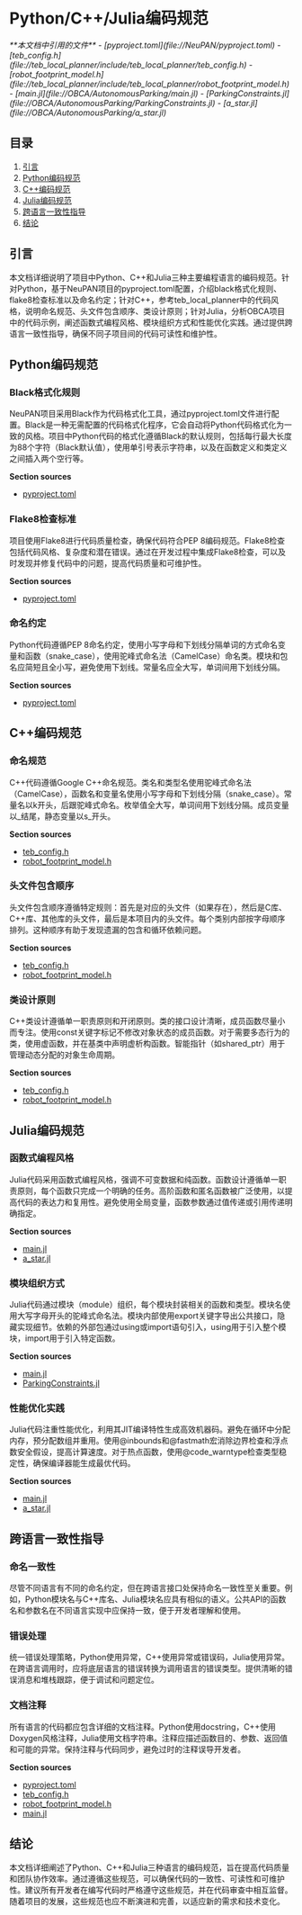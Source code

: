 # Python/C++/Julia编码规范

<cite>
**本文档中引用的文件**  
- [pyproject.toml](file://NeuPAN/pyproject.toml)
- [teb_config.h](file://teb_local_planner/include/teb_local_planner/teb_config.h)
- [robot_footprint_model.h](file://teb_local_planner/include/teb_local_planner/robot_footprint_model.h)
- [main.jl](file://OBCA/AutonomousParking/main.jl)
- [ParkingConstraints.jl](file://OBCA/AutonomousParking/ParkingConstraints.jl)
- [a_star.jl](file://OBCA/AutonomousParking/a_star.jl)
</cite>

## 目录
1. [引言](#引言)
2. [Python编码规范](#python编码规范)
3. [C++编码规范](#c编码规范)
4. [Julia编码规范](#julia编码规范)
5. [跨语言一致性指导](#跨语言一致性指导)
6. [结论](#结论)

## 引言
本文档详细说明了项目中Python、C++和Julia三种主要编程语言的编码规范。针对Python，基于NeuPAN项目的pyproject.toml配置，介绍black格式化规则、flake8检查标准以及命名约定；针对C++，参考teb_local_planner中的代码风格，说明命名规范、头文件包含顺序、类设计原则；针对Julia，分析OBCA项目中的代码示例，阐述函数式编程风格、模块组织方式和性能优化实践。通过提供跨语言一致性指导，确保不同子项目间的代码可读性和维护性。

## Python编码规范

### Black格式化规则
NeuPAN项目采用Black作为代码格式化工具，通过pyproject.toml文件进行配置。Black是一种无需配置的代码格式化程序，它会自动将Python代码格式化为一致的风格。项目中Python代码的格式化遵循Black的默认规则，包括每行最大长度为88个字符（Black默认值），使用单引号表示字符串，以及在函数定义和类定义之间插入两个空行等。

**Section sources**
- [pyproject.toml](file://NeuPAN/pyproject.toml)

### Flake8检查标准
项目使用Flake8进行代码质量检查，确保代码符合PEP 8编码规范。Flake8检查包括代码风格、复杂度和潜在错误。通过在开发过程中集成Flake8检查，可以及时发现并修复代码中的问题，提高代码质量和可维护性。

**Section sources**
- [pyproject.toml](file://NeuPAN/pyproject.toml)

### 命名约定
Python代码遵循PEP 8命名约定，使用小写字母和下划线分隔单词的方式命名变量和函数（snake_case），使用驼峰式命名法（CamelCase）命名类。模块和包名应简短且全小写，避免使用下划线。常量名应全大写，单词间用下划线分隔。

**Section sources**
- [pyproject.toml](file://NeuPAN/pyproject.toml)

## C++编码规范

### 命名规范
C++代码遵循Google C++命名规范。类名和类型名使用驼峰式命名法（CamelCase），函数名和变量名使用小写字母和下划线分隔（snake_case）。常量名以k开头，后跟驼峰式命名。枚举值全大写，单词间用下划线分隔。成员变量以_结尾，静态变量以s_开头。

**Section sources**
- [teb_config.h](file://teb_local_planner/include/teb_local_planner/teb_config.h)
- [robot_footprint_model.h](file://teb_local_planner/include/teb_local_planner/robot_footprint_model.h)

### 头文件包含顺序
头文件包含顺序遵循特定规则：首先是对应的头文件（如果存在），然后是C库、C++库、其他库的头文件，最后是本项目内的头文件。每个类别内部按字母顺序排列。这种顺序有助于发现遗漏的包含和循环依赖问题。

**Section sources**
- [teb_config.h](file://teb_local_planner/include/teb_local_planner/teb_config.h)
- [robot_footprint_model.h](file://teb_local_planner/include/teb_local_planner/robot_footprint_model.h)

### 类设计原则
C++类设计遵循单一职责原则和开闭原则。类的接口设计清晰，成员函数尽量小而专注。使用const关键字标记不修改对象状态的成员函数。对于需要多态行为的类，使用虚函数，并在基类中声明虚析构函数。智能指针（如shared_ptr）用于管理动态分配的对象生命周期。

**Section sources**
- [teb_config.h](file://teb_local_planner/include/teb_local_planner/teb_config.h)
- [robot_footprint_model.h](file://teb_local_planner/include/teb_local_planner/robot_footprint_model.h)

## Julia编码规范

### 函数式编程风格
Julia代码采用函数式编程风格，强调不可变数据和纯函数。函数设计遵循单一职责原则，每个函数只完成一个明确的任务。高阶函数和匿名函数被广泛使用，以提高代码的表达力和复用性。避免使用全局变量，函数参数通过值传递或引用传递明确指定。

**Section sources**
- [main.jl](file://OBCA/AutonomousParking/main.jl)
- [a_star.jl](file://OBCA/AutonomousParking/a_star.jl)

### 模块组织方式
Julia代码通过模块（module）组织，每个模块封装相关的函数和类型。模块名使用大写字母开头的驼峰式命名法。模块内部使用export关键字导出公共接口，隐藏实现细节。依赖的外部包通过using或import语句引入，using用于引入整个模块，import用于引入特定函数。

**Section sources**
- [main.jl](file://OBCA/AutonomousParking/main.jl)
- [ParkingConstraints.jl](file://OBCA/AutonomousParking/ParkingConstraints.jl)

### 性能优化实践
Julia代码注重性能优化，利用其JIT编译特性生成高效机器码。避免在循环中分配内存，预分配数组并重用。使用@inbounds和@fastmath宏消除边界检查和浮点数安全假设，提高计算速度。对于热点函数，使用@code_warntype检查类型稳定性，确保编译器能生成最优代码。

**Section sources**
- [main.jl](file://OBCA/AutonomousParking/main.jl)
- [a_star.jl](file://OBCA/AutonomousParking/a_star.jl)

## 跨语言一致性指导

### 命名一致性
尽管不同语言有不同的命名约定，但在跨语言接口处保持命名一致性至关重要。例如，Python模块名与C++库名、Julia模块名应具有相似的语义。公共API的函数名和参数名在不同语言实现中应保持一致，便于开发者理解和使用。

### 错误处理
统一错误处理策略，Python使用异常，C++使用异常或错误码，Julia使用异常。在跨语言调用时，应将底层语言的错误转换为调用语言的错误类型。提供清晰的错误消息和堆栈跟踪，便于调试和问题定位。

### 文档注释
所有语言的代码都应包含详细的文档注释。Python使用docstring，C++使用Doxygen风格注释，Julia使用文档字符串。注释应描述函数目的、参数、返回值和可能的异常。保持注释与代码同步，避免过时的注释误导开发者。

**Section sources**
- [pyproject.toml](file://NeuPAN/pyproject.toml)
- [teb_config.h](file://teb_local_planner/include/teb_local_planner/teb_config.h)
- [robot_footprint_model.h](file://teb_local_planner/include/teb_local_planner/robot_footprint_model.h)
- [main.jl](file://OBCA/AutonomousParking/main.jl)

## 结论
本文档详细阐述了Python、C++和Julia三种语言的编码规范，旨在提高代码质量和团队协作效率。通过遵循这些规范，可以确保代码的一致性、可读性和可维护性。建议所有开发者在编写代码时严格遵守这些规范，并在代码审查中相互监督。随着项目的发展，这些规范也应不断演进和完善，以适应新的需求和技术变化。